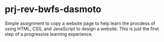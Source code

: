 # prj-rev-bwfs-dasmoto
Simple assignment to copy a website page to help learn the procdess of using HTML, CSS, and JavaScript to design a website.  This is just the first step
of a progressive learning experience. 
